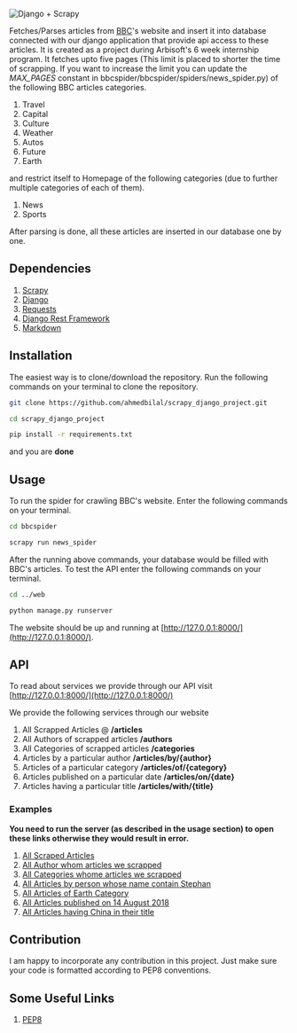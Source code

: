 ![Django + Scrapy](https://image.ibb.co/iNEpYU/django_plus_scrapy.png)

Fetches/Parses articles from [BBC](http://www.bbc.com/)'s website and insert it into database connected with our django application that provide
api access to these articles. It is created as a project during Arbisoft's 6 week internship program. It fetches 
upto five pages (This limit is placed to shorter the time of scrapping. If you want to increase the limit you can update
the *MAX_PAGES* constant in bbcspider/bbcspider/spiders/news_spider.py) of the following BBC articles categories.
1. Travel
2. Capital
3. Culture
4. Weather
5. Autos
6. Future
7. Earth

and restrict itself to Homepage of the following categories (due to further multiple categories of each of them).
1. News
2. Sports

After parsing is done, all these articles are inserted in our database one by one.

## Dependencies
1. [Scrapy](https://scrapy.org/)
2. [Django](https://www.djangoproject.com/)
3. [Requests](http://docs.python-requests.org/en/master/)
4. [Django Rest Framework](http://www.django-rest-framework.org/)
5. [Markdown](https://pypi.org/project/Markdown/)

## Installation
The easiest way is to clone/download the repository. Run the following commands on your terminal to clone the repository.
```bash
git clone https://github.com/ahmedbilal/scrapy_django_project.git
```
```bash
cd scrapy_django_project
```
```bash
pip install -r requirements.txt
```
and you are **done**

## Usage
To run the spider for crawling BBC's website. Enter the following commands on your terminal.
```bash
cd bbcspider
```
```bash
scrapy run news_spider
```
After the running above commands, your database would be filled with BBC's articles. To test the API enter the following commands on your terminal.
```bash
cd ../web
```
```bash
python manage.py runserver
```
The website should be up and running at [http://127.0.0.1:8000/](http://127.0.0.1:8000/).

## API
To read about services we provide through our API visit [http://127.0.0.1:8000/](http://127.0.0.1:8000/)

We provide the following services through our website
1. All Scrapped Articles @ **/articles**
2. All Authors of scrapped articles **/authors**
3. All Categories of scrapped articles **/categories**
4. Articles by a particular author **/articles/by/{author}**
5. Articles of a particular category **/articles/of/{category}**
6. Articles published on a particular date **/articles/on/{date}**
7. Articles having a particular title **/articles/with/{title}**

### Examples
**You need to run the server (as described in the usage section) to open these links otherwise they would result in error.**
1. [All Scraped Articles](http://127.0.0.1:8000/articles)
2. [All Author whom articles we scrapped](http://127.0.0.1:8000/authors)
3. [All Categories whome articles we scrapped](http://127.0.0.1:8000/categories)
3. [All Articles by person whose name contain Stephan](http://127.0.0.1:8000/articles/by/Stephen)
4. [All Articles of Earth Category](http://127.0.0.1:8000/articles/of/earth)
5. [All Articles published on 14 August 2018](http://127.0.0.1:8000/articles/on/14%20August%202018)
6. [All Articles having China in their title](http://127.0.0.1:8000/articles/with/china)

## Contribution
I am happy to incorporate any contribution in this project. Just make sure your code is formatted according to PEP8 conventions.


## Some Useful Links
1. [PEP8](http://pep8.org)
